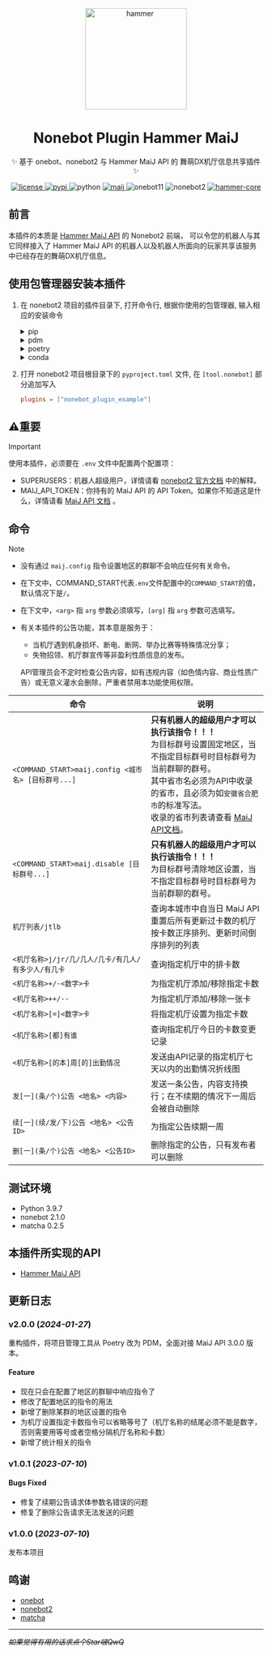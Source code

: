 <p align="center">
  <a href="https://docs.argonariod.tech/"><img src="https://docs.argonariod.tech/logo.svg" width="200" height="200" alt="hammer"></a>
</p>

<div align="center">

# Nonebot Plugin Hammer MaiJ

✨ 基于 onebot、nonebot2 与 Hammer MaiJ API 的 舞萌DX机厅信息共享插件 ✨
</div>

<p align="center">
  <a href="https://raw.githubusercontent.com/ArgonarioD/nonebot-plugin-hammer-maij/main/LICENSE">
    <img src="https://img.shields.io/github/license/ArgonarioD/nonebot-plugin-hammer-core" alt="license">
  </a>
  <a href="https://pypi.python.org/pypi/nonebot-plugin-hammer-maij">
    <img src="https://img.shields.io/pypi/v/nonebot-plugin-hammer-maij.svg" alt="pypi">
  </a>
  <img src="https://img.shields.io/badge/python-3.9-blue.svg" alt="python">
    <a href="https://docs.argonariod.tech/maij">
    <img src="https://img.shields.io/badge/MaiJ API-3.0.0-blue" alt="maij">
  </a>
  <img src="https://img.shields.io/badge/Onebot-v11-lightgrey" alt="onebot11">
  <img src="https://img.shields.io/badge/nonebot-2.1.0-orange" alt="nonebot2">
  <a href="https://github.com/ArgonarioD/nonebot-plugin-hammer-core">
    <img src="https://img.shields.io/badge/hammer--core-0.3.3-green" alt="hammer-core">
  </a>
</p>

## 前言
本插件的本质是 [Hammer MaiJ API](https://docs.argonariod.tech/maij) 的 Nonebot2 前端，
可以令您的机器人与其它同样接入了 Hammer MaiJ API 的机器人以及机器人所面向的玩家共享该服务中已经存在的舞萌DX机厅信息。

## 使用包管理器安装本插件

1. 在 nonebot2 项目的插件目录下, 打开命令行, 根据你使用的包管理器, 输入相应的安装命令

    <details>
    <summary>pip</summary>

    ```sh
    pip install nonebot-plugin-hammer-maij
    ```
    </details>
    <details>
    <summary>pdm</summary>

    ```sh
    pdm add nonebot-plugin-hammer-maij
    ```
    </details>
    <details>
    <summary>poetry</summary>

    ```sh
    poetry add nonebot-plugin-hammer-maij
    ```
    </details>
    <details>
    <summary>conda</summary>

    ```sh
    conda install nonebot-plugin-hammer-maij
    ```
    </details>

2. 打开 nonebot2 项目根目录下的 `pyproject.toml` 文件, 在 `[tool.nonebot]` 部分追加写入
   
    ```toml
    plugins = ["nonebot_plugin_example"]
    ```

## :warning:重要

> [!IMPORTANT]
> 使用本插件，必须要在 `.env` 文件中配置两个配置项：
> - SUPERUSERS：机器人超级用户，详情请看 [nonebot2 官方文档](https://nonebot.dev/docs/appendices/config#superusers) 中的解释。
> - MAIJ_API_TOKEN：你持有的 MaiJ API 的 API Token。如果你不知道这是什么，详情请看 [MaiJ API 文档](https://docs.argonariod.tech/maij/token.html) 。

## 命令

> [!NOTE]
>  - 没有通过 `maij.config` 指令设置地区的群聊不会响应任何有关命令。
>  - 在下文中，COMMAND_START代表`.env`文件配置中的`COMMAND_START`的值，默认情况下是`/`。
>  - 在下文中，`<arg>` 指 `arg` 参数必须填写，`[arg]` 指 `arg` 参数可选填写。
>  - 有关本插件的公告功能，其本意是服务于：
>    - 当机厅遇到机身损坏、断电、断网、举办比赛等特殊情况分享；
>    - 失物招领、机厅群宣传等非盈利性质信息的发布。
>
>    API管理员会不定时检查公告内容，如有违规内容（如色情内容、商业性质广告）或无意义灌水会删除，严重者禁用本功能使用权限。

| 命令                               | 说明                                                                                 |
|----------------------------------|------------------------------------------------------------------------------------|
| `<COMMAND_START>maij.config <城市名> [目标群号...]` | **只有机器人的超级用户才可以执行该指令！！！**<br/> 为目标群号设置固定地区，当不指定目标群号时目标群号为当前群聊的群号。<br/> 其中省市名必须为API中收录的省市，且必须为如`安徽省合肥市`的标准写法。<br/> 收录的省市列表请查看 [MaiJ API文档](https://docs.argonariod.tech/maij/#%E7%9B%AE%E5%89%8D%E6%94%AF%E6%8C%81%E7%9A%84%E5%8C%BA%E5%9F%9F)。 |
| `<COMMAND_START>maij.disable [目标群号...]` | **只有机器人的超级用户才可以执行该指令！！！**<br/> 为目标群号清除地区设置，当不指定目标群号时目标群号为当前群聊的群号。 |
| `机厅列表/jtlb`                             | 查询本城市中自当日 MaiJ API 重置后所有更新过卡数的机厅按卡数正序排列、更新时间倒序排列的列表                                       |
| `<机厅名称>j/jr/几/几人/几卡/有几人/有多少人/有几卡`  | 查询指定机厅中的排卡数                                                                        |
| `<机厅名称>+/-<数字>卡`                   | 为指定机厅添加/移除指定卡数                                                                     |
| `<机厅名称>++/--`                      | 为指定机厅添加/移除一张卡                                                                      |
| `<机厅名称>[=]<数字>卡`                     | 将指定机厅设置为指定卡数                                                                       |
| `<机厅名称>[都]有谁`                     | 查询指定机厅今日的卡数变更记录                                                                    |
| `<机厅名称>[的本]周[的]出勤情况`                     | 发送由API记录的指定机厅七天以内的出勤情况折线图                                                                    |
| `发[一](条/个)公告 <地名> <内容>`           | 发送一条公告，内容支持换行；在不续期的情况下一周后会被自动删除                                                    |
| `续[一](续/发/下)公告 <地名> <公告ID>`      | 为指定公告续期一周                                                                          |
| `删[一](条/个)公告 <地名> <公告ID>`         | 删除指定的公告，只有发布者可以删除                                                                  |

## 测试环境

- Python 3.9.7
- nonebot 2.1.0
- matcha 0.2.5

## 本插件所实现的API

- [Hammer MaiJ API](https://docs.argonariod.tech/maij)

## 更新日志

### v2.0.0 (*2024-01-27*)
重构插件，将项目管理工具从 Poetry 改为 PDM，全面对接 MaiJ API 3.0.0 版本。
#### Feature
- 现在只会在配置了地区的群聊中响应指令了
- 修改了配置地区的指令的用法
- 新增了删除某群的地区设置的指令
- 为机厅设置指定卡数指令可以省略等号了（机厅名称的结尾必须不能是数字，否则需要用等号或者空格分隔机厅名称和卡数）
- 新增了统计相关的指令

### v1.0.1 (*2023-07-10*)
#### Bugs Fixed
- 修复了续期公告请求体参数名错误的问题
- 修复了删除公告请求无法发送的问题
### v1.0.0 (*2023-07-10*)
发布本项目

## 鸣谢

- [onebot](https://github.com/botuniverse/onebot)
- [nonebot2](https://github.com/nonebot/nonebot2)
- [matcha](https://github.com/A-kirami/matcha)

---
~~*如果觉得有用的话求点个Star啵QwQ*~~